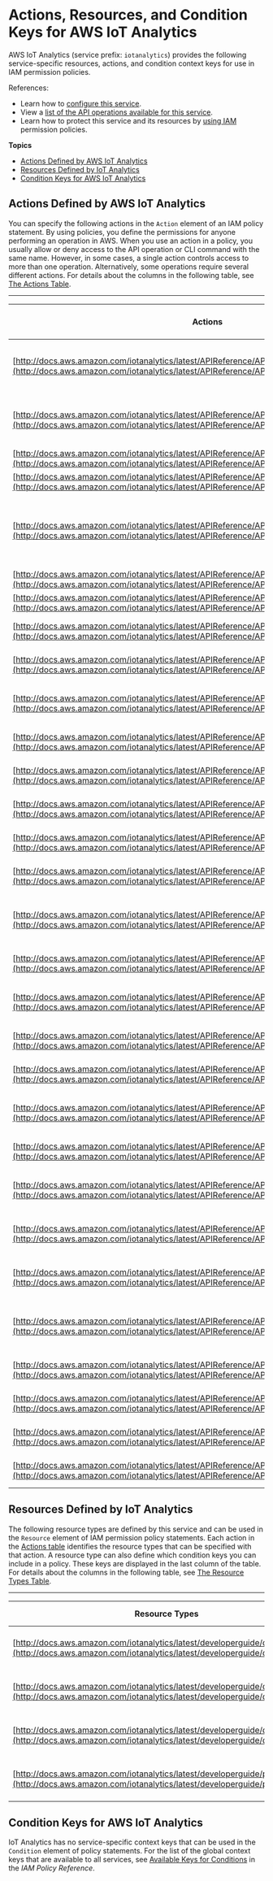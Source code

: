 # Actions, Resources, and Condition Keys for AWS IoT Analytics<a name="list_awsiotanalytics"></a>

AWS IoT Analytics \(service prefix: `iotanalytics`\) provides the following service\-specific resources, actions, and condition context keys for use in IAM permission policies\.

References:
+ Learn how to [configure this service](http://docs.aws.amazon.com/iotanalytics/latest/developerguide/)\.
+ View a [list of the API operations available for this service](http://docs.aws.amazon.com/iotanalytics/latest/APIReference/)\.
+ Learn how to protect this service and its resources by [using IAM](http://docs.aws.amazon.com/iotanalytics/latest/developerguide/authorization.html) permission policies\.

**Topics**
+ [Actions Defined by AWS IoT Analytics](#awsiotanalytics-actions-as-permissions)
+ [Resources Defined by IoT Analytics](#awsiotanalytics-resources-for-iam-policies)
+ [Condition Keys for AWS IoT Analytics](#awsiotanalytics-policy-keys)

## Actions Defined by AWS IoT Analytics<a name="awsiotanalytics-actions-as-permissions"></a>

You can specify the following actions in the `Action` element of an IAM policy statement\. By using policies, you define the permissions for anyone performing an operation in AWS\. When you use an action in a policy, you usually allow or deny access to the API operation or CLI command with the same name\. However, in some cases, a single action controls access to more than one operation\. Alternatively, some operations require several different actions\. For details about the columns in the following table, see [The Actions Table](reference_policies_actions-resources-contextkeys.md#actions_table)\.


****  

| Actions | Description | Access Level | Resource Types \(\*required\) | Condition Keys | Dependent Actions | 
| --- | --- | --- | --- | --- | --- | 
| [http://docs.aws.amazon.com/iotanalytics/latest/APIReference/API_BatchPutMessage.html](http://docs.aws.amazon.com/iotanalytics/latest/APIReference/API_BatchPutMessage.html) | Puts a batch of messages into the specified channel\. | Write |  |  |  | 
| [http://docs.aws.amazon.com/iotanalytics/latest/APIReference/API_CancelPipelineReprocessing.html](http://docs.aws.amazon.com/iotanalytics/latest/APIReference/API_CancelPipelineReprocessing.html) | Cancels reprocessing for the specified pipeline\. | Write |  |  |  | 
| [http://docs.aws.amazon.com/iotanalytics/latest/APIReference/API_CreateChannel.html](http://docs.aws.amazon.com/iotanalytics/latest/APIReference/API_CreateChannel.html) | Creates a channel\. | Write |  |  |  | 
| [http://docs.aws.amazon.com/iotanalytics/latest/APIReference/API_CreateDataset.html](http://docs.aws.amazon.com/iotanalytics/latest/APIReference/API_CreateDataset.html) | Creates a dataset\. | Write |  |  |  | 
| [http://docs.aws.amazon.com/iotanalytics/latest/APIReference/API_CreateDatasetContent.html](http://docs.aws.amazon.com/iotanalytics/latest/APIReference/API_CreateDatasetContent.html) | Generates content of the specified dataset \(by executing the dataset actions\)\. | Write |  |  |  | 
| [http://docs.aws.amazon.com/iotanalytics/latest/APIReference/API_CreateDatastore.html](http://docs.aws.amazon.com/iotanalytics/latest/APIReference/API_CreateDatastore.html) | Creates a datastore\. | Write |  |  |  | 
| [http://docs.aws.amazon.com/iotanalytics/latest/APIReference/API_CreatePipeline.html](http://docs.aws.amazon.com/iotanalytics/latest/APIReference/API_CreatePipeline.html) | Creates a pipeline\. | Write |  |  |  | 
| [http://docs.aws.amazon.com/iotanalytics/latest/APIReference/API_DeleteChannel.html](http://docs.aws.amazon.com/iotanalytics/latest/APIReference/API_DeleteChannel.html) | Deletes the specified channel\. | Write |  |  |  | 
| [http://docs.aws.amazon.com/iotanalytics/latest/APIReference/API_DeleteDataset.html](http://docs.aws.amazon.com/iotanalytics/latest/APIReference/API_DeleteDataset.html) | Deletes the specified dataset\. | Write |  |  |  | 
| [http://docs.aws.amazon.com/iotanalytics/latest/APIReference/API_DeleteDatasetContent.html](http://docs.aws.amazon.com/iotanalytics/latest/APIReference/API_DeleteDatasetContent.html) | Deletes the content of the specified dataset\. | Write |  |  |  | 
| [http://docs.aws.amazon.com/iotanalytics/latest/APIReference/API_DeleteDatastore.html](http://docs.aws.amazon.com/iotanalytics/latest/APIReference/API_DeleteDatastore.html) | Deletes the specified datastore\. | Write |  |  |  | 
| [http://docs.aws.amazon.com/iotanalytics/latest/APIReference/API_DeletePipeline.html](http://docs.aws.amazon.com/iotanalytics/latest/APIReference/API_DeletePipeline.html) | Deletes the specified pipeline\. | Write |  |  |  | 
| [http://docs.aws.amazon.com/iotanalytics/latest/APIReference/API_DescribeChannel.html](http://docs.aws.amazon.com/iotanalytics/latest/APIReference/API_DescribeChannel.html) | Describes the specified channel\. | Read |  |  |  | 
| [http://docs.aws.amazon.com/iotanalytics/latest/APIReference/API_DescribeDataset.html](http://docs.aws.amazon.com/iotanalytics/latest/APIReference/API_DescribeDataset.html) | Describes the specified dataset\. | Read |  |  |  | 
| [http://docs.aws.amazon.com/iotanalytics/latest/APIReference/API_DescribeDatastore.html](http://docs.aws.amazon.com/iotanalytics/latest/APIReference/API_DescribeDatastore.html) | Describes the specified datastore\. | Read |  |  |  | 
| [http://docs.aws.amazon.com/iotanalytics/latest/APIReference/API_DescribeLoggingOptions.html](http://docs.aws.amazon.com/iotanalytics/latest/APIReference/API_DescribeLoggingOptions.html) | Describes logging options for the the account\. | Read |  |  |  | 
| [http://docs.aws.amazon.com/iotanalytics/latest/APIReference/API_DescribePipeline.html](http://docs.aws.amazon.com/iotanalytics/latest/APIReference/API_DescribePipeline.html) | Describes the specified pipeline\. | Read |  |  |  | 
| [http://docs.aws.amazon.com/iotanalytics/latest/APIReference/API_GetDatasetContent.html](http://docs.aws.amazon.com/iotanalytics/latest/APIReference/API_GetDatasetContent.html) | Gets the content of the specified dataset\. | Read |  |  |  | 
| [http://docs.aws.amazon.com/iotanalytics/latest/APIReference/API_ListChannels.html](http://docs.aws.amazon.com/iotanalytics/latest/APIReference/API_ListChannels.html) | Lists the channels for the account\. | List |  |  |  | 
| [http://docs.aws.amazon.com/iotanalytics/latest/APIReference/API_ListDatasets.html](http://docs.aws.amazon.com/iotanalytics/latest/APIReference/API_ListDatasets.html) | Lists the datasets for the account\. | List |  |  |  | 
| [http://docs.aws.amazon.com/iotanalytics/latest/APIReference/API_ListDatastores.html](http://docs.aws.amazon.com/iotanalytics/latest/APIReference/API_ListDatastores.html) | Lists the datastores for the account\. | List |  |  |  | 
| [http://docs.aws.amazon.com/iotanalytics/latest/APIReference/API_ListPipelines.html](http://docs.aws.amazon.com/iotanalytics/latest/APIReference/API_ListPipelines.html) | Lists the pipelines for the account\. | List |  |  |  | 
| [http://docs.aws.amazon.com/iotanalytics/latest/APIReference/API_PutLoggingOptions.html](http://docs.aws.amazon.com/iotanalytics/latest/APIReference/API_PutLoggingOptions.html) | Puts logging options for the the account\. | Write |  |  |  | 
| [http://docs.aws.amazon.com/iotanalytics/latest/APIReference/API_RunPipelineActivity.html](http://docs.aws.amazon.com/iotanalytics/latest/APIReference/API_RunPipelineActivity.html) | Runs the specified pipeline activity\. | Read |  |  |  | 
| [http://docs.aws.amazon.com/iotanalytics/latest/APIReference/API_SampleChannelData.html](http://docs.aws.amazon.com/iotanalytics/latest/APIReference/API_SampleChannelData.html) | Samples the specified channel's data\. | Read |  |  |  | 
| [http://docs.aws.amazon.com/iotanalytics/latest/APIReference/API_StartPipelineReprocessing.html](http://docs.aws.amazon.com/iotanalytics/latest/APIReference/API_StartPipelineReprocessing.html) | Starts reprocessing for the specified pipeline\. | Write |  |  |  | 
| [http://docs.aws.amazon.com/iotanalytics/latest/APIReference/API_UpdateChannel.html](http://docs.aws.amazon.com/iotanalytics/latest/APIReference/API_UpdateChannel.html) | Updates the specified channel\. | Write |  |  |  | 
| [http://docs.aws.amazon.com/iotanalytics/latest/APIReference/API_UpdateDataset.html](http://docs.aws.amazon.com/iotanalytics/latest/APIReference/API_UpdateDataset.html) | Updates the specified dataset\. | Write |  |  |  | 
| [http://docs.aws.amazon.com/iotanalytics/latest/APIReference/API_UpdateDatastore.html](http://docs.aws.amazon.com/iotanalytics/latest/APIReference/API_UpdateDatastore.html) | Updates the specified datastore\. | Write |  |  |  | 
| [http://docs.aws.amazon.com/iotanalytics/latest/APIReference/API_UpdatePipeline.html](http://docs.aws.amazon.com/iotanalytics/latest/APIReference/API_UpdatePipeline.html) | Updates the specified pipeline\. | Write |  |  |  | 

## Resources Defined by IoT Analytics<a name="awsiotanalytics-resources-for-iam-policies"></a>

The following resource types are defined by this service and can be used in the `Resource` element of IAM permission policy statements\. Each action in the [Actions table](#awsiotanalytics-actions-as-permissions) identifies the resource types that can be specified with that action\. A resource type can also define which condition keys you can include in a policy\. These keys are displayed in the last column of the table\. For details about the columns in the following table, see [The Resource Types Table](reference_policies_actions-resources-contextkeys.md#resources_table)\.


****  

| Resource Types | ARN | Condition Keys | 
| --- | --- | --- | 
| [http://docs.aws.amazon.com/iotanalytics/latest/developerguide/channel.html](http://docs.aws.amazon.com/iotanalytics/latest/developerguide/channel.html) | arn:$\{Partition\}:iotanalytics:$\{Region\}:$\{Account\}:channel/$\{ChannelName\} |  | 
| [http://docs.aws.amazon.com/iotanalytics/latest/developerguide/dataset.html](http://docs.aws.amazon.com/iotanalytics/latest/developerguide/dataset.html) | arn:$\{Partition\}:iotanalytics:$\{Region\}:$\{Account\}:dataset/$\{DatasetName\} |  | 
| [http://docs.aws.amazon.com/iotanalytics/latest/developerguide/datastore.html](http://docs.aws.amazon.com/iotanalytics/latest/developerguide/datastore.html) | arn:$\{Partition\}:iotanalytics:$\{Region\}:$\{Account\}:datastore/$\{DatastoreName\} |  | 
| [http://docs.aws.amazon.com/iotanalytics/latest/developerguide/pipeline.html](http://docs.aws.amazon.com/iotanalytics/latest/developerguide/pipeline.html) | arn:$\{Partition\}:iotanalytics:$\{Region\}:$\{Account\}:pipeline/$\{PipelineName\} |  | 

## Condition Keys for AWS IoT Analytics<a name="awsiotanalytics-policy-keys"></a>

IoT Analytics has no service\-specific context keys that can be used in the `Condition` element of policy statements\. For the list of the global context keys that are available to all services, see [Available Keys for Conditions](http://docs.aws.amazon.com/IAM/latest/UserGuide/reference_policies_condition-keys.html#AvailableKeys) in the *IAM Policy Reference*\.